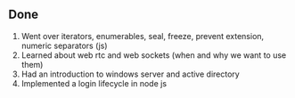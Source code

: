 ## Done

1. Went over iterators, enumerables, seal, freeze, prevent extension, numeric separators (js)
2. Learned about web rtc and web sockets (when and why we want to use them)
3. Had an introduction to windows server and active directory
4. Implemented a login lifecycle in node js